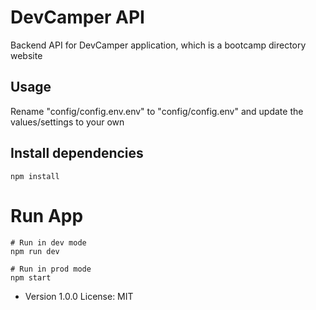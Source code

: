 # DevCamper API

Backend API for DevCamper application, which is a bootcamp directory website

## Usage

Rename "config/config.env.env" to "config/config.env" and update the values/settings to your own

## Install dependencies

```
npm install
```

# Run App

```
# Run in dev mode
npm run dev

# Run in prod mode
npm start
```

-   Version 1.0.0
    License: MIT
